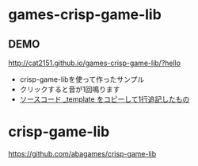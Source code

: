 # games-crisp-game-lib

## DEMO
http://cat2151.github.io/games-crisp-game-lib/?hello
- crisp-game-libを使って作ったサンプル
- クリックすると音が1回鳴ります
- [ソースコード _template をコピーして1行追記したもの](https://github.com/cat2151/games-crisp-game-lib/blob/main/docs/hello/main.js)

# crisp-game-lib
https://github.com/abagames/crisp-game-lib
